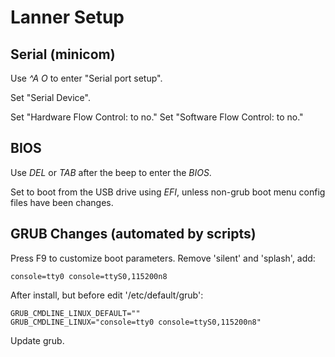 Lanner Setup
============

Serial (minicom)
----------------

Use _^A O_ to enter "Serial port setup".

Set "Serial Device".

Set "Hardware Flow Control: to no."
Set "Software Flow Control: to no."


BIOS
----

Use *DEL* or *TAB* after the beep to enter the *BIOS*.

Set to boot from the USB drive using *EFI*, unless non-grub boot menu
config files have been changes.


GRUB Changes (automated by scripts)
-----------------------------------

Press F9 to customize boot parameters. Remove 'silent' and 'splash', add:

```
console=tty0 console=ttyS0,115200n8
```

After install, but before edit '/etc/default/grub':

```
GRUB_CMDLINE_LINUX_DEFAULT=""
GRUB_CMDLINE_LINUX="console=tty0 console=ttyS0,115200n8"
```

Update grub.
